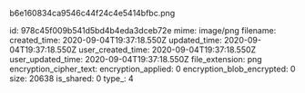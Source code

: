b6e160834ca9546c44f24c4e5414bfbc.png

id: 978c45f009b541d5bd4b4eda3dceb72e
mime: image/png
filename: 
created_time: 2020-09-04T19:37:18.550Z
updated_time: 2020-09-04T19:37:18.550Z
user_created_time: 2020-09-04T19:37:18.550Z
user_updated_time: 2020-09-04T19:37:18.550Z
file_extension: png
encryption_cipher_text: 
encryption_applied: 0
encryption_blob_encrypted: 0
size: 20638
is_shared: 0
type_: 4